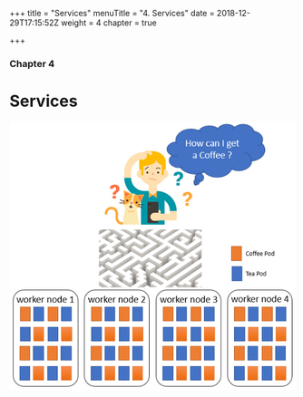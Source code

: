 +++
title = "Services"
menuTitle = "4. Services"
date = 2018-12-29T17:15:52Z
weight = 4
chapter = true

+++

### Chapter 4

# Services

![maze](services.png?classes=shadow)
